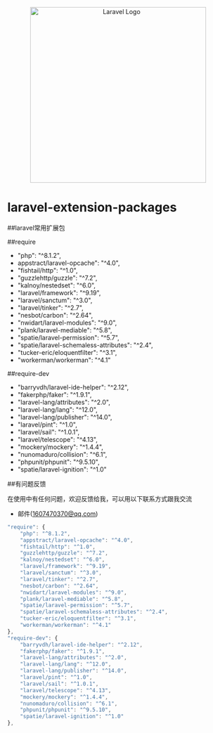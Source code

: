 <p align="center"><a href="https://laravel.com" target="_blank"><img src="https://raw.githubusercontent.com/laravel/art/master/logo-lockup/5%20SVG/2%20CMYK/1%20Full%20Color/laravel-logolockup-cmyk-red.svg" width="400" alt="Laravel Logo"></a></p>

# laravel-extension-packages
##laravel常用扩展包

##require
* "php": "^8.1.2",
* appstract/laravel-opcache": "^4.0",
* "fishtail/http": "^1.0",
* "guzzlehttp/guzzle": "^7.2",
* "kalnoy/nestedset": "^6.0",
* "laravel/framework": "^9.19",
* "laravel/sanctum": "^3.0",
* "laravel/tinker": "^2.7",
* "nesbot/carbon": "^2.64",
* "nwidart/laravel-modules": "^9.0",
* "plank/laravel-mediable": "^5.8",
* "spatie/laravel-permission": "^5.7",
* "spatie/laravel-schemaless-attributes": "^2.4",
* "tucker-eric/eloquentfilter": "^3.1",
* "workerman/workerman": "^4.1"

##require-dev
* "barryvdh/laravel-ide-helper": "^2.12",
* "fakerphp/faker": "^1.9.1",
* "laravel-lang/attributes": "^2.0",
* "laravel-lang/lang": "^12.0",
* "laravel-lang/publisher": "^14.0",
* "laravel/pint": "^1.0",
* "laravel/sail": "^1.0.1",
* "laravel/telescope": "^4.13",
* "mockery/mockery": "^1.4.4",
* "nunomaduro/collision": "^6.1",
* "phpunit/phpunit": "^9.5.10",
* "spatie/laravel-ignition": "^1.0"

##有问题反馈

在使用中有任何问题，欢迎反馈给我，可以用以下联系方式跟我交流

* 邮件(1607470370@qq.com)

```javascript
"require": {
    "php": "^8.1.2",
	"appstract/laravel-opcache": "^4.0",
	"fishtail/http": "^1.0",
	"guzzlehttp/guzzle": "^7.2",
	"kalnoy/nestedset": "^6.0",
	"laravel/framework": "^9.19",
	"laravel/sanctum": "^3.0",
	"laravel/tinker": "^2.7",
	"nesbot/carbon": "^2.64",
	"nwidart/laravel-modules": "^9.0",
	"plank/laravel-mediable": "^5.8",
	"spatie/laravel-permission": "^5.7",
	"spatie/laravel-schemaless-attributes": "^2.4",
	"tucker-eric/eloquentfilter": "^3.1",
	"workerman/workerman": "^4.1"
},
"require-dev": {
	"barryvdh/laravel-ide-helper": "^2.12",
	"fakerphp/faker": "^1.9.1",
	"laravel-lang/attributes": "^2.0",
	"laravel-lang/lang": "^12.0",
	"laravel-lang/publisher": "^14.0",
	"laravel/pint": "^1.0",
	"laravel/sail": "^1.0.1",
	"laravel/telescope": "^4.13",
	"mockery/mockery": "^1.4.4",
	"nunomaduro/collision": "^6.1",
	"phpunit/phpunit": "^9.5.10",
	"spatie/laravel-ignition": "^1.0"
},
```
